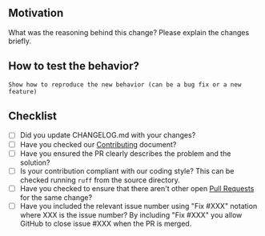 ## Motivation

What was the reasoning behind this change? Please explain the changes briefly.

## How to test the behavior?
```
Show how to reproduce the new behavior (can be a bug fix or a new feature)
```

## Checklist

- [ ] Did you update CHANGELOG.md with your changes?
- [ ] Have you checked our [Contributing](https://github.com/hdmf-dev/hdmf-zarr/blob/dev/docs/CONTRIBUTING.rst) document?
- [ ] Have you ensured the PR clearly describes the problem and the solution?
- [ ] Is your contribution compliant with our coding style? This can be checked running `ruff` from the source directory.
- [ ] Have you checked to ensure that there aren't other open [Pull Requests](https://github.com/hdmf-dev/hdmf-zarr/pulls) for the same change?
- [ ] Have you included the relevant issue number using "Fix #XXX" notation where XXX is the issue number? By including "Fix #XXX" you allow GitHub to close issue #XXX when the PR is merged.
